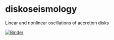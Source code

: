 # diskoseismology
Linear and nonlinear oscillations of accretion disks

[![Binder](https://mybinder.org/badge_logo.svg)](https://mybinder.org/v2/gh/JiriHorak/diskoseismology.git/main)

